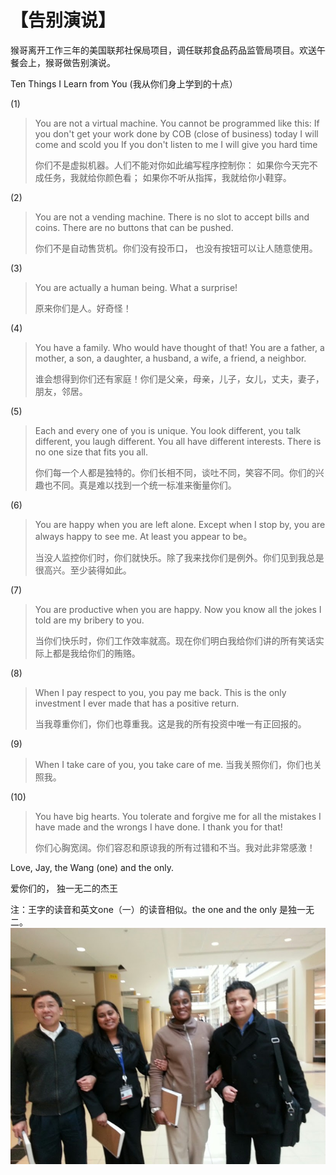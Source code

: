 # 【告别演说】

猴哥离开工作三年的美国联邦社保局项目，调任联邦食品药品监管局项目。欢送午餐会上，猴哥做告别演说。

Ten Things I Learn from You (我从你们身上学到的十点）

(1) 

> You are not a virtual machine. You cannot be programmed like this:
> If you don't get your work done by COB (close of business) today
> I will come and scold you
> If you don't listen to me
> I will give you hard time
>
> 你们不是虚拟机器。人们不能对你如此编写程序控制你：
> 如果你今天完不成任务，我就给你颜色看；
> 如果你不听从指挥，我就给你小鞋穿。

 (2)

> You are not a vending machine. There is no slot to accept bills and coins. There are no buttons that can be pushed.
>
> 你们不是自动售货机。你们没有投币口， 也没有按钮可以让人随意使用。

(3)

> You are actually a human being. What a surprise!
>
> 原来你们是人。好奇怪！


(4)

> You have a family. Who would have thought of that! You are a father, a mother, a son, a daughter, a husband, a wife, a friend, a neighbor.
>
> 谁会想得到你们还有家庭！你们是父亲，母亲，儿子，女儿，丈夫，妻子，朋友，邻居。

 (5)

> Each and every one of you is unique. You look different, you talk different, you laugh different. You all have different interests. 
> There is no one size that fits you all.
>
> 你们每一个人都是独特的。你们长相不同，谈吐不同，笑容不同。你们的兴趣也不同。真是难以找到一个统一标准来衡量你们。


(6)

> You are happy when you are left alone. Except when I stop by, you are always happy to see me. At least you appear to be。
>
> 当没人监控你们时，你们就快乐。除了我来找你们是例外。你们见到我总是很高兴。至少装得如此。


(7)

> You are productive when you are happy. Now you know all the jokes I told are my bribery to you.
>
> 当你们快乐时，你们工作效率就高。现在你们明白我给你们讲的所有笑话实际上都是我给你们的贿赂。

(8)

> When I pay respect to you, you pay me back. This is the only investment I ever made that has a positive return.
>
> 当我尊重你们，你们也尊重我。这是我的所有投资中唯一有正回报的。


 (9)

> When I take care of you, you take care of me.
> 当我关照你们，你们也关照我。

(10)

> You have big hearts. You tolerate and forgive me for all the mistakes I have made and the wrongs I have done. I thank you for that!
>
> 你们心胸宽阔。你们容忍和原谅我的所有过错和不当。我对此非常感激！

Love, Jay, the Wang (one) and the only.

爱你们的， 独一无二的杰王

注：王字的读音和英文one（一）的读音相似。the one and the only 是独一无二。
 
![](12.png)